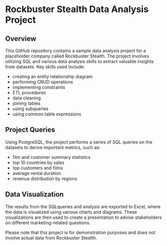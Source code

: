 # Rockbuster Stealth Data Analysis Project

## Overview

This GitHub repository contains a sample data analysis project for a placeholder company called Rockbuster Stealth. The project involves utilizing SQL and various data analysis skills to extract valuable insights from datasets. Key skills used include: 
+ creating an entity relationship diagram
+ performing CRUD operations
+ implementing constraints
+ ETL procedures
+ data cleaning
+ joining tables
+ using subqueries
+ using common table expressions

## Project Queries

Using PostgreSQL, the project performs a series of SQL queries on the datasets to derive important metrics, such as:
+ film and customer summary statistics
+ top 10 countries by sales
+ top customers and films
+ average rental duration
+ revenue distribution by regions

## Data Visualization

The results from the SQLqueries and analysis are exported to Excel, where the data is visualized using various charts and diagrams. These visualizations are then used to create a presentation to advise stakeholders on different marketing-related questions.

Please note that this project is for demonstration purposes and does not involve actual data from Rockbuster Stealth.
